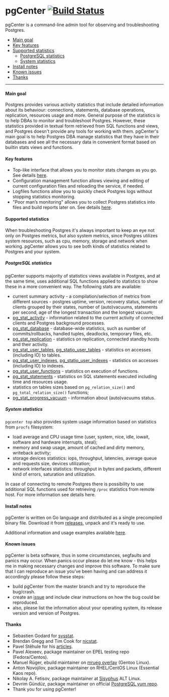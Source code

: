 # pgCenter 	[![Build Status](https://travis-ci.org/lesovsky/pgcenter.svg)](https://travis-ci.org/lesovsky/pgcenter)

pgCenter is a command-line admin tool for observing and troubleshooting Postgres.

- [Main goal](#main-goal)
- [Key features](#key-features)
- [Supported statistics](#supported-statistics)
  - [PostgreSQL statistics](#postgresql-statistics)
  - [System statistics](#system-statistics)
- [Install notes](#install-notes)
- [Known issues](#known-issues)
- [Thanks](#thanks)
---

#### Main goal
Postgres provides various activity statistics that include detailed information about its behaviour: connections, statements, database operations, replication, resources usage and more. General purpose of the statistics is to help DBAs to monitor and troubleshoot Postgres. However, these statistics provided in textual form retrieved from SQL functions and views, and Postgres doesn't provide any tools for working with them.
pgCenter's main goal is to help Postgres DBA manage statistics that theу have in their databases and see all the necessary data in convenient format based on builtin stats views and functions.

#### Key features
- Top-like interface that allows you to monitor stats changes as you go. See details [here](doc/pgcenter-top-readme.md).
- Configuration management function  allows viewing and editing of current configuration files and reloading the service, if needed.
- Logfiles functions allow you to quickly check Postgres logs without stopping statistics monitoring.
- "Poor man’s monitoring" allows you to collect Postgres statistics into files and build reports later on. See details [here](doc/pgcenter-record-readme.md).

#### Supported statistics
When troubleshooting Postgres it's always important to keep an eye not only on Postgres metrics, but also system metrics, since Postgres utilizes system resources, such as cpu, memory, storage and network when working. pgCenter allows you to see both kinds of statistics related to Postgres and your system.

##### PostgreSQL statistics
pgCenter supports majority of statistics views available in Postgres, and at the same time, uses additional SQL functions applied to statistics to show these in a more convenient way. The following stats are available:

- current summary activity - a compilation/selection  of metrics from different sources - postgres uptime, version, recovery status, number of clients grouped by their states, number of (auto)vacuums, statements per second, age of the longest transaction and the longest vacuum;
- [pg_stat_activity](https://www.postgresql.org/docs/current/static/monitoring-stats.html#PG-STAT-ACTIVITY-VIEW) - information related to the current activity of connected clients and Postgres background processes.
- [pg_stat_database](https://www.postgresql.org/docs/current/static/monitoring-stats.html#PG-STAT-DATABASE-VIEW) - database-wide statistics, such as number of commits/rollbacks, handled tuples, deadlocks, temporary files, etc.
- [pg_stat_replication](https://www.postgresql.org/docs/current/static/monitoring-stats.html#PG-STAT-REPLICATION-VIEW) - statistics on replication, connected standby hosts and their activity.
- [pg_stat_user_tables](https://www.postgresql.org/docs/current/static/monitoring-stats.html#PG-STAT-ALL-TABLES-VIEW), [pg_statio_user_tables](https://www.postgresql.org/docs/current/static/monitoring-stats.html#PG-STATIO-ALL-TABLES-VIEW) - statistics on accesses (including IO) to tables.
- [pg_stat_user_indexes](https://www.postgresql.org/docs/current/static/monitoring-stats.html#PG-STAT-ALL-INDEXES-VIEW), [pg_statio_user_indexes](https://www.postgresql.org/docs/current/static/monitoring-stats.html#PG-STATIO-ALL-INDEXES-VIEW) - statistics on accesses (including IO) to indexes.
- [pg_stat_user_functions](https://www.postgresql.org/docs/current/static/monitoring-stats.html#PG-STAT-USER-FUNCTIONS-VIEW) - statistics on execution of functions.
- [pg_stat_statements](https://www.postgresql.org/docs/current/static/pgstatstatements.html) - statistics on SQL statements executed including time and resources usage.
- statistics on tables sizes based on `pg_relation_size()` and `pg_total_relation_size()` functions;
- [pg_stat_progress_vacuum](https://www.postgresql.org/docs/current/static/progress-reporting.html#VACUUM-PROGRESS-REPORTING) - information about (auto)vacuums status.

##### System statistics
`pgcenter top` also provides system usage information based on statistics from `procfs` filesystem:

- load average and CPU usage time (user, system, nice, idle, iowait, software and hardware interrupts, steal);
- memory and swap usage, amount of cached and dirty memory, writeback activity;
- storage devices statistics: iops, throughput, latencies, average queue and requests size, devices utilization;
- network interfaces statistics: throughput in bytes and packets, different kind of errors, saturation and utilization.

In case of connecting to remote Postgres there is possibility to use additional SQL functions used for retrieving `/proc` statistics from remote host. For more information see details here.

#### Install notes
pgCenter is written on Go language and distributed as a single precompiled binary file. Download it from [releases](https://github.com/lesovsky/pgcenter/releases), unpack and it's ready to use.

Additional information and usage examples available [here](https://github.com/lesovsky/pgcenter/blob/master/doc/examples.md).

#### Known issues
pgCenter is beta software, thus in some circumstances, segfaults and panics may occur. When panics occur please do let me know - this helps me in making necessary changes and improve this software. To make sure that I can reproduce an issue you’ve been having and can address it accordingly please follow these steps:

- build pgCenter from the master branch and try to reproduce the bug/crash. 
- create an [issue](https://github.com/lesovsky/pgcenter/issues) and include clear instructions on how the bug could be reproduced.
- also, please list the information about your operating system, its release version and version of Postgres.

#### Thanks
- Sebastien Godard for [sysstat](https://github.com/sysstat/sysstat).
- Brendan Gregg and Tim Cook for [nicstat](http://sourceforge.net/projects/nicstat/).
- Pavel Stěhule for his [articles](http://postgres.cz/wiki/PostgreSQL).
- Pavel Alexeev, package maintainer on EPEL testing repo (Fedora/Centos).
- Manuel Rüger, ebuild maintainer on [mrueg overlay](https://gpo.zugaina.org/dev-db/pgcenter) (Gentoo Linux).
- Anton Novojilov, package maintainer on RHEL/CentOS Linux (Essential Kaos repo).
- Nikolay A. Fetisov, package maintainer at [Sisyphus](http://www.sisyphus.ru/ru/srpm/pgcenter) ALT Linux.
- Devrim Gündüz, package maintainer on official [PostgreSQL yum repo](https://yum.postgresql.org/).
- Thank you for using pgCenter!

